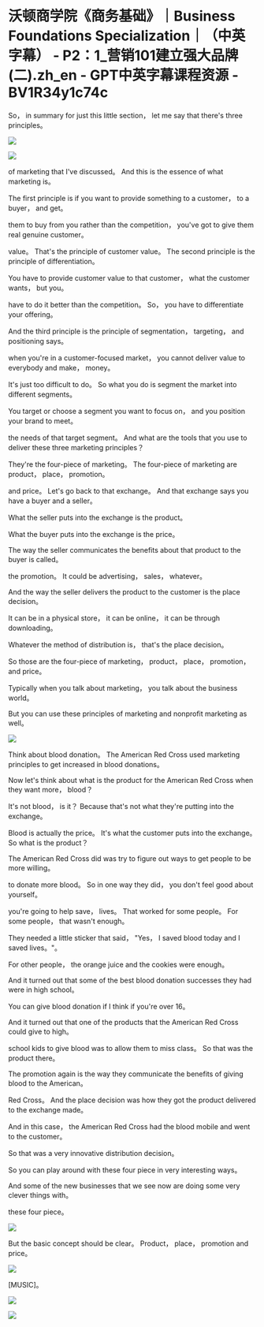# 沃顿商学院《商务基础》｜Business Foundations Specialization｜（中英字幕） - P2：1_营销101建立强大品牌(二).zh_en - GPT中英字幕课程资源 - BV1R34y1c74c

So， in summary for just this little section， let me say that there's three principles。

![](img/c0f0e93a7bca076115046c7ec8f14a64_1.png)

![](img/c0f0e93a7bca076115046c7ec8f14a64_2.png)

of marketing that I've discussed。 And this is the essence of what marketing is。

The first principle is if you want to provide something to a customer， to a buyer， and get。

them to buy from you rather than the competition， you've got to give them real genuine customer。

value。 That's the principle of customer value。 The second principle is the principle of differentiation。

You have to provide customer value to that customer， what the customer wants， but you。

have to do it better than the competition。 So， you have to differentiate your offering。

And the third principle is the principle of segmentation， targeting， and positioning says。

when you're in a customer-focused market， you cannot deliver value to everybody and make， money。

It's just too difficult to do。 So what you do is segment the market into different segments。

You target or choose a segment you want to focus on， and you position your brand to meet。

the needs of that target segment。 And what are the tools that you use to deliver these three marketing principles？

They're the four-piece of marketing。 The four-piece of marketing are product， place， promotion。

and price。 Let's go back to that exchange。 And that exchange says you have a buyer and a seller。

What the seller puts into the exchange is the product。

What the buyer puts into the exchange is the price。

The way the seller communicates the benefits about that product to the buyer is called。

the promotion。 It could be advertising， sales， whatever。

And the way the seller delivers the product to the customer is the place decision。

It can be in a physical store， it can be online， it can be through downloading。

Whatever the method of distribution is， that's the place decision。

So those are the four-piece of marketing， product， place， promotion， and price。

Typically when you talk about marketing， you talk about the business world。

But you can use these principles of marketing and nonprofit marketing as well。

![](img/c0f0e93a7bca076115046c7ec8f14a64_4.png)

Think about blood donation。 The American Red Cross used marketing principles to get increased in blood donations。

Now let's think about what is the product for the American Red Cross when they want more， blood？

It's not blood， is it？ Because that's not what they're putting into the exchange。

Blood is actually the price。 It's what the customer puts into the exchange。 So what is the product？

The American Red Cross did was try to figure out ways to get people to be more willing。

to donate more blood。 So in one way they did， you don't feel good about yourself。

you're going to help save， lives。 That worked for some people。 For some people， that wasn't enough。

They needed a little sticker that said， "Yes， I saved blood today and I saved lives。"。

For other people， the orange juice and the cookies were enough。

And it turned out that some of the best blood donation successes they had were in high school。

You can give blood donation if I think if you're over 16。

And it turned out that one of the products that the American Red Cross could give to high。

school kids to give blood was to allow them to miss class。 So that was the product there。

The promotion again is the way they communicate the benefits of giving blood to the American。

Red Cross。 And the place decision was how they got the product delivered to the exchange made。

And in this case， the American Red Cross had the blood mobile and went to the customer。

So that was a very innovative distribution decision。

So you can play around with these four piece in very interesting ways。

And some of the new businesses that we see now are doing some very clever things with。

these four piece。

![](img/c0f0e93a7bca076115046c7ec8f14a64_6.png)

But the basic concept should be clear。 Product， place， promotion and price。

![](img/c0f0e93a7bca076115046c7ec8f14a64_8.png)

[MUSIC]。

![](img/c0f0e93a7bca076115046c7ec8f14a64_10.png)

![](img/c0f0e93a7bca076115046c7ec8f14a64_11.png)
